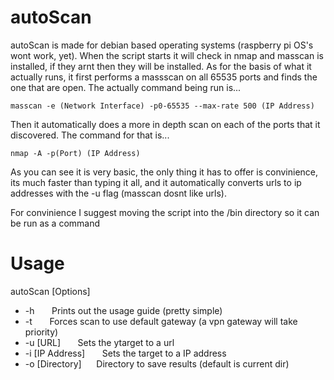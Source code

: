 # autoScan

autoScan is made for debian based operating systems (raspberry pi OS's wont work, yet). When the script starts it will check in nmap and 
masscan is installed, if they arnt then they will be installed. As for the basis of what it actually runs, it first performs a massscan 
on all 65535 ports and finds the one that are open. The actually command being run is...
```
masscan -e (Network Interface) -p0-65535 --max-rate 500 (IP Address)
```
Then it automatically does a more in depth scan on each of the ports that it discovered. The command for that is...
```
nmap -A -p(Port) (IP Address)
```
As you can see it is very basic, the only thing it has to offer is convinience, its much faster than typing it all, and it automatically
converts urls to ip addresses with the -u flag (masscan dosnt like urls). 

For convinience I suggest moving the script into the /bin directory so it can be run as a command

# Usage

autoScan [Options]

- -h &nbsp; &nbsp; &nbsp; Prints out the usage guide (pretty simple) 
- -t &nbsp; &nbsp; &nbsp; Forces scan to use default gateway (a vpn gateway will take priority) 
- -u [URL] &nbsp; &nbsp; &nbsp; Sets the ytarget to a url 
- -i [IP Address] &nbsp; &nbsp; &nbsp; Sets the target to a IP address 
- -o [Directory] &nbsp; &nbsp; &nbsp;Directory to save results (default is current dir) 

  
  
 
